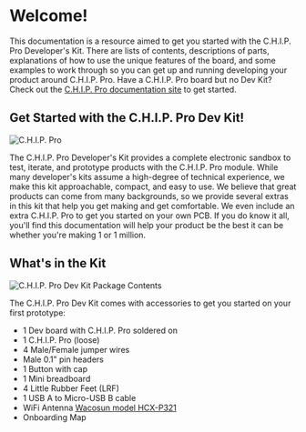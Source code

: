 # Welcome!

This documentation is a resource aimed to get you started with the C.H.I.P. Pro Developer's Kit. There are lists of contents, descriptions of parts, explanations of how to use the unique features of the board, and some examples to work through so you can get up and running developing your product around C.H.I.P. Pro. Have a C.H.I.P. Pro board but no Dev Kit? Check out the [C.H.I.P. Pro documentation site](http://docs.getchip.com/chip_pro.html) to get started.

## Get Started with the C.H.I.P. Pro Dev Kit!

![C.H.I.P. Pro](images/hero.jpg)

The C.H.I.P. Pro Developer's Kit provides a complete electronic sandbox to test, iterate, and prototype products with the C.H.I.P. Pro module. While many developer's kits assume a high-degree of technical experience, we make this kit approachable, compact, and easy to use. 
We believe that great products can come from many backgrounds, so we provide several extras in this kit that help you get making and get comfortable. We even include an extra C.H.I.P. Pro to get you started on your own PCB. If you do know it all, you'll find this documentation will help your product be the best it can be whether you're making 1 or 1 million.


## What's in the Kit

![C.H.I.P. Pro Dev Kit Package Contents](images/kitContents.jpg)

The C.H.I.P. Pro Dev Kit comes with accessories to get you started on your first prototype:

* 1 Dev board with C.H.I.P. Pro soldered on
* 1 C.H.I.P. Pro (loose)
* 4 Male/Female jumper wires
* Male 0.1" pin headers
* 1 Button with cap
* 1 Mini breadboard
* 4 Little Rubber Feet (LRF)
* 1 USB A to Micro-USB B cable
* WiFi Antenna [Wacosun model HCX-P321](https://github.com/NextThingCo/CHIP_Pro-Hardware/blob/master/v1.0/Component%20Datasheets/FCCID.io-PCB-Antenna-Spec-2656771.pdf)
* Onboarding Map

